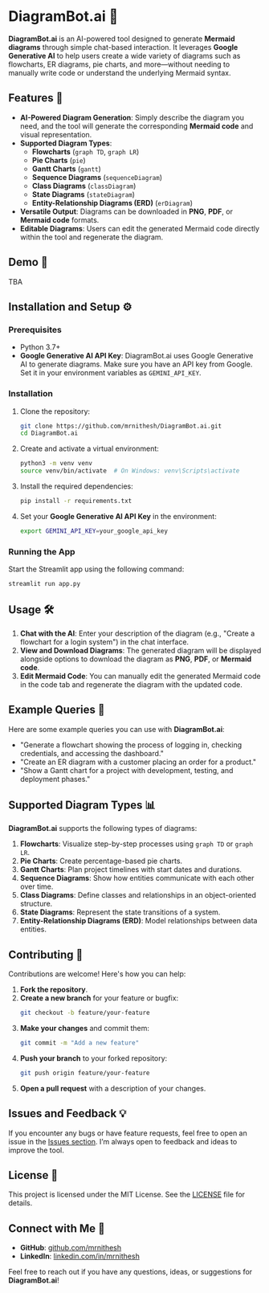 # DiagramBot.ai 🤖

**DiagramBot.ai** is an AI-powered tool designed to generate **Mermaid diagrams** through simple chat-based interaction. It leverages **Google Generative AI** to help users create a wide variety of diagrams such as flowcharts, ER diagrams, pie charts, and more—without needing to manually write code or understand the underlying Mermaid syntax.

## Features 🚀
- **AI-Powered Diagram Generation**: Simply describe the diagram you need, and the tool will generate the corresponding **Mermaid code** and visual representation.
- **Supported Diagram Types**:
  - **Flowcharts** (`graph TD`, `graph LR`)
  - **Pie Charts** (`pie`)
  - **Gantt Charts** (`gantt`)
  - **Sequence Diagrams** (`sequenceDiagram`)
  - **Class Diagrams** (`classDiagram`)
  - **State Diagrams** (`stateDiagram`)
  - **Entity-Relationship Diagrams (ERD)** (`erDiagram`)
- **Versatile Output**: Diagrams can be downloaded in **PNG**, **PDF**, or **Mermaid code** formats.
- **Editable Diagrams**: Users can edit the generated Mermaid code directly within the tool and regenerate the diagram.

## Demo 🎥
TBA

## Installation and Setup ⚙️

### Prerequisites
- Python 3.7+
- **Google Generative AI API Key**: DiagramBot.ai uses Google Generative AI to generate diagrams. Make sure you have an API key from Google. Set it in your environment variables as `GEMINI_API_KEY`.

### Installation
1. Clone the repository:
    ```bash
    git clone https://github.com/mrnithesh/DiagramBot.ai.git
    cd DiagramBot.ai
    ```

2. Create and activate a virtual environment:
    ```bash
    python3 -m venv venv
    source venv/bin/activate  # On Windows: venv\Scripts\activate
    ```

3. Install the required dependencies:
    ```bash
    pip install -r requirements.txt
    ```

4. Set your **Google Generative AI API Key** in the environment:
    ```bash
    export GEMINI_API_KEY=your_google_api_key
    ```

### Running the App
Start the Streamlit app using the following command:
```bash
streamlit run app.py
```

## Usage 🛠️
1. **Chat with the AI**: Enter your description of the diagram (e.g., "Create a flowchart for a login system") in the chat interface.
2. **View and Download Diagrams**: The generated diagram will be displayed alongside options to download the diagram as **PNG**, **PDF**, or **Mermaid code**.
3. **Edit Mermaid Code**: You can manually edit the generated Mermaid code in the code tab and regenerate the diagram with the updated code.

## Example Queries 💬
Here are some example queries you can use with **DiagramBot.ai**:

- "Generate a flowchart showing the process of logging in, checking credentials, and accessing the dashboard."
- "Create an ER diagram with a customer placing an order for a product."
- "Show a Gantt chart for a project with development, testing, and deployment phases."

## Supported Diagram Types 📊
**DiagramBot.ai** supports the following types of diagrams:
1. **Flowcharts**: Visualize step-by-step processes using `graph TD` or `graph LR`.
2. **Pie Charts**: Create percentage-based pie charts.
3. **Gantt Charts**: Plan project timelines with start dates and durations.
4. **Sequence Diagrams**: Show how entities communicate with each other over time.
5. **Class Diagrams**: Define classes and relationships in an object-oriented structure.
6. **State Diagrams**: Represent the state transitions of a system.
7. **Entity-Relationship Diagrams (ERD)**: Model relationships between data entities.

## Contributing 🤝

Contributions are welcome! Here's how you can help:

1. **Fork the repository**.
2. **Create a new branch** for your feature or bugfix:
    ```bash
    git checkout -b feature/your-feature
    ```
3. **Make your changes** and commit them:
    ```bash
    git commit -m "Add a new feature"
    ```
4. **Push your branch** to your forked repository:
    ```bash
    git push origin feature/your-feature
    ```
5. **Open a pull request** with a description of your changes.

## Issues and Feedback 💡
If you encounter any bugs or have feature requests, feel free to open an issue in the [Issues section](https://github.com/your-username/DiagramBot.ai/issues). I’m always open to feedback and ideas to improve the tool.

## License 📄
This project is licensed under the MIT License. See the [LICENSE](LICENSE) file for details.

## Connect with Me 👋
- **GitHub**: [github.com/mrnithesh](https://github.com/mrnithesh)
- **LinkedIn**: [linkedin.com/in/mrnithesh](https://linkedin.com/in/mrnithesh)

Feel free to reach out if you have any questions, ideas, or suggestions for **DiagramBot.ai**!
